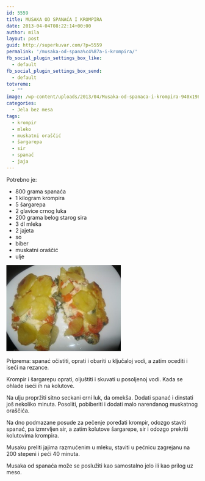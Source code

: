 ```yaml
---
id: 5559
title: MUSAKA OD SPANAĆA I KROMPIRA
date: 2013-04-04T08:22:14+00:00
author: mila
layout: post
guid: http://superkuvar.com/?p=5559
permalink: '/musaka-od-spana%c4%87a-i-krompira/'
fb_social_plugin_settings_box_like:
  - default
fb_social_plugin_settings_box_send:
  - default
totvreme:
  - ""
image: /wp-content/uploads/2013/04/Musaka-od-spanaca-i-krompira-940x198.jpg
categories:
  - Jela bez mesa
tags:
  - krompir
  - mleko
  - muskatni oraščić
  - šargarepa
  - sir
  - spanać
  - jaja
---
```

Potrebno je:

  * 800 grama spanaća
  * 1 kilogram krompira
  * 5 šargarepa
  * 2 glavice crnog luka
  * 200 grama belog starog sira
  * 3 dl mleka
  * 2 jajeta
  * so
  * biber
  * muskatni oraščić
  * ulje

<img class="alignnone size-medium wp-image-5560" src="/wp-content/uploads/2013/04/Musaka-od-spanaca-i-krompira-300x225.jpg" alt="Musaka od spanaca i krompira" width="300" height="225" /> 

Priprema: spanać očistiti, oprati i obariti u ključaloj vodi, a zatim ocediti i iseći na rezance.

Krompir i šargarepu oprati, oljuštiti i skuvati u posoljenoj vodi. Kada se ohlade iseći ih na kolutove.

Na ulju propržiti sitno seckani crni luk, da omekša. Dodati spanać i dinstati još nekoliko minuta. Posoliti, pobiberiti i dodati malo narendanog muskatnog oraščića.

Na dno podmazane posude za pečenje poređati krompir, odozgo staviti spanać, pa izmrvljen sir, a zatim kolutove šargarepe, sir i odozgo prekriti kolutovima krompira.

Musaku preliti jajima razmućenim u mleku, staviti u pećnicu zagrejanu na 200 stepeni i peći 40 minuta.

Musaka od spanaća može se poslužiti kao samostalno jelo ili kao prilog uz meso.

&nbsp;